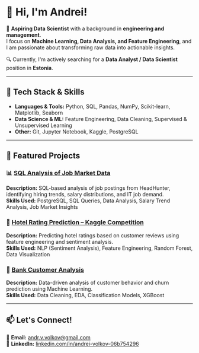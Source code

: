 # **👋 Hi, I'm Andrei!**  

🚀 **Aspiring Data Scientist** with a background in **engineering and management**.  
I focus on **Machine Learning, Data Analysis, and Feature Engineering**, and I am passionate about transforming raw data into actionable insights.  

🔍 Currently, I'm actively searching for a **Data Analyst / Data Scientist** position in **Estonia**.  

---

## **🔧 Tech Stack & Skills**  
- **Languages & Tools:** Python, SQL, Pandas, NumPy, Scikit-learn, Matplotlib, Seaborn  
- **Data Science & ML:** Feature Engineering, Data Cleaning, Supervised & Unsupervised Learning  
- **Other:** Git, Jupyter Notebook, Kaggle, PostgreSQL  

---

## **📂 Featured Projects**  

### **📊 [SQL Analysis of Job Market Data](https://github.com/AndKober/Project_2)**  
**Description:** SQL-based analysis of job postings from HeadHunter, identifying hiring trends, salary distributions, and IT job demand.  
**Skills Used:** PostgreSQL, SQL Queries, Data Analysis, Salary Trend Analysis, Job Market Insights  

### **🏨 [Hotel Rating Prediction – Kaggle Competition](https://github.com/AndKober/Project_3)**  
**Description:** Predicting hotel ratings based on customer reviews using feature engineering and sentiment analysis.  
**Skills Used:** NLP (Sentiment Analysis), Feature Engineering, Random Forest, Data Visualization  

### **🏦 [Bank Customer Analysis](https://github.com/AndKober/Project_4)**  
**Description:** Data-driven analysis of customer behavior and churn prediction using Machine Learning.  
**Skills Used:** Data Cleaning, EDA, Classification Models, XGBoost  

---

## **📫 Let's Connect!**  
📧 **Email:** [andr.v.volkov@gmail.com](mailto:andr.v.volkov@gmail.com)  
💼 **LinkedIn:** [linkedin.com/in/andrei-volkov-06b754296](https://www.linkedin.com/in/andrei-volkov-06b754296/)  

